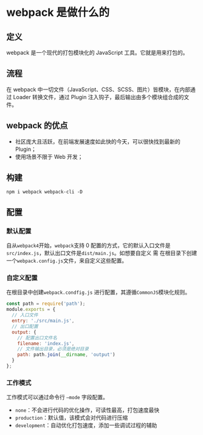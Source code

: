 # webpack 是做什么的

## 定义

webpack 是一个现代的打包模块化的 JavaScript 工具。它就是用来打包的。

## 流程

在 webpack 中一切文件（JavaScript、CSS、SCSS、图片）皆模块，在内部通过 Loader 转换文件，通过 Plugin 注入钩子，最后输出由多个模块组合成的文件。

## webpack 的优点

- 社区庞大且活跃，在前端发展速度如此快的今天，可以很快找到最新的 Plugin；
- 使用场景不限于 Web 开发；

## 构建

```shell
npm i webpack webpack-cli -D
```

## 配置

### 默认配置

自从`webpack4`开始，`webpack`支持 0 配置的方式，它的默认入口文件是`src/index.js`，默认出口文件是`dist/main.js`。如想要自定义 需 在根目录下创建一个`webpack.config.js`文件，来自定义这些配置。

### 自定义配置

在根目录中创建`webpack.condfig.js` 进行配置，其遵循`CommonJS`模块化规则。

```cjs
const path = require('path');
module.exports = {
  // 入口文件
  entry: './src/main.js',
  // 出口配置
  output: {
    // 配置出口文件名
    filename: 'index.js',
    // 文件输出目录，必须是绝对目录
    path: path.join(__dirname, 'output')
  }
};
```

### 工作模式

工作模式可以通过命令行 `—mode` 字段配置。

- `none`：不会进行代码的优化操作，可读性最高，打包速度最快
- `production`：默认值，该模式会对代码进行压缩
- `development`：自动优化打包速度，添加一些调试过程的辅助
